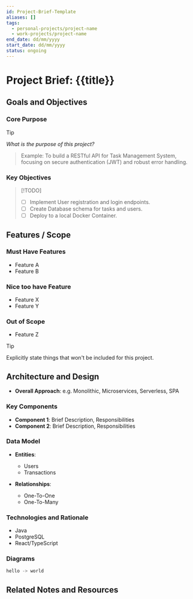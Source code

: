 ```yaml
---
id: Project-Brief-Template
aliases: []
tags:
  - personal-projects/project-name
  - work-projects/project-name
end_date: dd/mm/yyyy
start_date: dd/mm/yyyy
status: ongoing
---
```


# Project Brief: {{title}}

## Goals and Objectives

### Core Purpose

> [!TIP]
> _What is the purpose of this project?_
>
> > Example: To build a RESTful API for Task Management System, focusing on secure
> > authentication (JWT) and robust error handling.

### Key Objectives

> [!TODO]
>
> - [ ] Implement User registration and login endpoints.
> - [ ] Create Database schema for tasks and users.
> - [ ] Deploy to a local Docker Container.

## Features / Scope

### Must Have Features

- Feature A
- Feature B

### Nice too have Feature

- Feature X
- Feature Y

### Out of Scope

- Feature Z

> [!TIP]
> Explicitly state things that won't be included for this project.

## Architecture and Design

- **Overall Approach**: e.g. Monolithic, Microservices, Serverless, SPA

### Key Components

- **Component 1**: Brief Description, Responsibilities
- **Component 2**: Brief Description, Responsibilities

### Data Model

- **Entities**:
  - Users
  - Transactions

- **Relationships**:
  - One-To-One
  - One-To-Many

### Technologies and Rationale

- Java
- PostgreSQL
- React/TypeScript

### Diagrams

```javascript
hello -> world
```

## Related Notes and Resources

